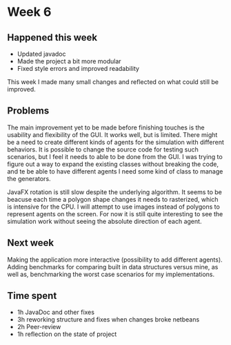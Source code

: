 # Week 6

## Happened this week

* Updated javadoc
* Made the project a bit more modular
* Fixed style errors and improved readability

This week I made many small changes and reflected on what could still be improved.

## Problems

The main improvement yet to be made before finishing touches is the usability and flexibility of the GUI. It works well, but is limited. There might be a need to create different kinds of agents for the simulation with different behaviors. It is possible to change the source code for testing such scenarios, but I feel it needs to able to be done from the GUI. I was trying to figure out a way to expand the existing classes without breaking the code, and te be able to have different agents I need some kind of class to manage the generators.

JavaFX rotation is still slow despite the underlying algorithm. It seems to be beacuse each time a polygon shape changes it needs to rasterized, which is intensive for the CPU. I will attempt to use images instead of polygons to represent agents on the screen. For now it is still quite interesting to see the simulation work without seeing the absolute direction of each agent.

## Next week

Making the application more interactive (possibility to add different agents). Adding benchmarks for comparing built in data structures versus mine, as well as, benchmarking the worst case scenarios for my implementations.

## Time spent

* 1h JavaDoc and other fixes
* 3h reworking structure and fixes when changes broke netbeans
* 2h Peer-review
* 1h reflection on the state of project